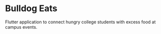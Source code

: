 # Bulldog Eats

Flutter application to connect hungry college students with excess food at campus events.
